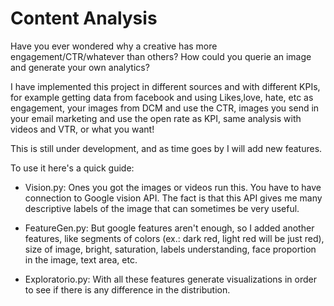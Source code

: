 # Content Analysis

Have you ever wondered why a creative has more engagement/CTR/whatever than others? How could you querie an image and generate your own analytics?

I have implemented this project in different sources and with different KPIs, for example getting data from facebook and using Likes,love, hate, etc as engagement, your images from DCM and use the CTR, images you send in your email marketing and use the open rate as KPI, same analysis with videos and VTR, or what you want!

This is still under development, and as time goes by I will add new features.

To use it here's a quick guide:

- 	Vision.py: Ones you got the images or videos run this. You have to have connection to Google vision API. The fact is that this API gives me many descriptive labels of the image that can sometimes be very useful.

- FeatureGen.py: But google features aren't enough, so I added another features, like segments of colors (ex.: dark red, light red will be just red), size of image, bright, saturation, labels understanding, face proportion in the image, text area, etc.

- Exploratorio.py: With all these features generate visualizations in order to see if there is any difference in the distribution.


